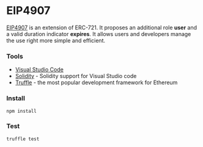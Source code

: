 # EIP4907
[EIP4907](https://github.com/ethereum/EIPs/blob/master/EIPS/eip-4907.md) is an extension of ERC-721. It proposes an additional role **user** and a valid duration indicator **expires**. It allows users and developers manage the use right more simple and efficient.

### Tools
* [Visual Studio Code](https://code.visualstudio.com/)
* [Solidity](https://marketplace.visualstudio.com/items?itemName=JuanBlanco.solidity) - Solidity support for Visual Studio code
* [Truffle](https://truffleframework.com/) - the most popular development framework for Ethereum

### Install
```
npm install
```

### Test
```
truffle test
```